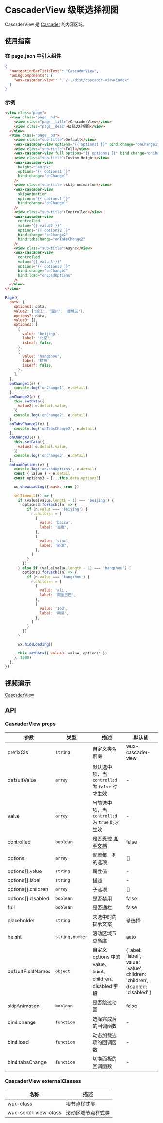 # CascaderView 级联选择视图

CascaderView 是 [Cascader](cascader.md) 的内容区域。

## 使用指南

### 在 page.json 中引入组件

```json
{
  "navigationBarTitleText": "CascaderView",
  "usingComponents": {
    "wux-cascader-view": "../../dist/cascader-view/index"
  }
}
```

### 示例

```html
<view class="page">
  <view class="page__hd">
    <view class="page__title">CascaderView</view>
    <view class="page__desc">级联选择视图</view>
  </view>
  <view class="page__bd">
    <view class="sub-title">Default</view>
    <wux-cascader-view options="{{ options1 }}" bind:change="onChange1" />
    <view class="sub-title">Full</view>
    <wux-cascader-view full options="{{ options1 }}" bind:change="onChange1" />
    <view class="sub-title">Custom Height</view>
    <wux-cascader-view
      height="540rpx"
      options="{{ options1 }}"
      bind:change="onChange1"
    />
    <view class="sub-title">Skip Animation</view>
    <wux-cascader-view
      skipAnimation
      options="{{ options1 }}"
      bind:change="onChange1"
    />
    <view class="sub-title">Controlled</view>
    <wux-cascader-view
      controlled
      value="{{ value2 }}"
      options="{{ options2 }}"
      bind:change="onChange2"
      bind:tabsChange="onTabsChange2"
    />
    <view class="sub-title">Async</view>
    <wux-cascader-view
      controlled
      value="{{ value3 }}"
      options="{{ options3 }}"
      bind:change="onChange3"
      bind:load="onLoadOptions"
    />
  </view>
</view>
```

```js
Page({
  data: {
    options1: data,
    value2: ['浙江', '温州', '鹿城区'],
    options2: data,
    value3: [],
    options3: [
      {
        value: 'beijing',
        label: '北京',
        isLeaf: false,
      },
      {
        value: 'hangzhou',
        label: '杭州',
        isLeaf: false,
      },
    ],
  },
  onChange1(e) {
    console.log('onChange1', e.detail)
  },
  onChange2(e) {
    this.setData({
      value2: e.detail.value,
    })
    console.log('onChange2', e.detail)
  },
  onTabsChange2(e) {
    console.log('onTabsChange2', e.detail)
  },
  onChange3(e) {
    this.setData({
      value3: e.detail.value,
    })
    console.log('onChange3', e.detail)
  },
  onLoadOptions(e) {
    console.log('onLoadOptions', e.detail)
    const { value } = e.detail
    const options3 = [...this.data.options3]

    wx.showLoading({ mask: true })

    setTimeout(() => {
      if (value[value.length - 1] === 'beijing') {
        options3.forEach((n) => {
          if (n.value === 'beijing') {
            n.children = [
              {
                value: 'baidu',
                label: '百度',
              },
              {
                value: 'sina',
                label: '新浪',
              },
            ]
          }
        })
      } else if (value[value.length - 1] === 'hangzhou') {
        options3.forEach((n) => {
          if (n.value === 'hangzhou') {
            n.children = [
              {
                value: 'ali',
                label: '阿里巴巴',
              },
              {
                value: '163',
                label: '网易',
              },
            ]
          }
        })
      }

      wx.hideLoading()

      this.setData({ value3: value, options3 })
    }, 1000)
  },
})
```

## 视频演示

[CascaderView](./_media/cascader-view.mp4 ':include :type=iframe width=375px height=667px')

## API

### CascaderView props

| 参数         | 类型      | 描述                                        | 默认值            |
| ------------ | --------- | ------------------------------------------- | ----------------- |
| prefixCls    | `string`  | 自定义类名前缀                              | wux-cascader-view |
| defaultValue | `array`  | 默认选中项，当 `controlled` 为 `false` 时才生效 | -                 |
| value        | `array`  | 当前选中项，当 `controlled` 为 `true` 时才生效  | -                 |
| controlled   | `boolean` | 是否受控 [说明文档](controlled.md)          | false             |
| options        | `array`  | 配置每一列的选项  | []                 |
| options[].value    | `string`   | 属性值                                          | -                                                        |
| options[].label    | `string`   | 描述                                            | -                                                        |
| options[].children | `array`    | 子选项                                          | []                                                       |
| options[].disabled | `boolean`  | 是否禁用                                        | false                                                    |
| full        | `boolean`  | 是否通栏  | false                 |
| placeholder        | `string`  | 未选中时的提示文案  | 请选择                 |
| height        | `string,number`  | 滚动区域节点高度  | auto                 |
| defaultFieldNames        | `object`  | 自定义 options 中的 value、label、children、disabled 字段 | { label: 'label', value: 'value', children: 'children', disabled: 'disabled' }  |
| skipAnimation        | `boolean`  | 是否跳过动画  | false                 |
| bind:change        | `function` | 选择完成后的回调函数                            | -                                                        |
| bind:load          | `function` | 动态加载选项的回调函数                          | -                                                        |
| bind:tabsChange          | `function` | 切换面板的回调函数                          | -                                                        |

### CascaderView externalClasses

| 名称      | 描述         |
| --------- | ------------ |
| wux-class | 根节点样式类 |
| wux-scroll-view-class | 滚动区域节点样式类 |
